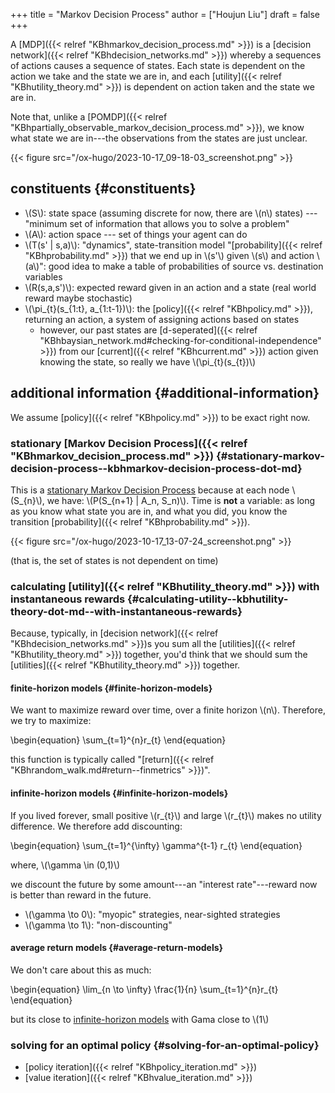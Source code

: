 +++
title = "Markov Decision Process"
author = ["Houjun Liu"]
draft = false
+++

A [MDP]({{< relref "KBhmarkov_decision_process.md" >}}) is a [decision network]({{< relref "KBhdecision_networks.md" >}}) whereby a sequences of actions causes a sequence of states. Each state is dependent on the action we take and the state we are in, and each [utility]({{< relref "KBhutility_theory.md" >}}) is dependent on action taken and the state we are in.

Note that, unlike a [POMDP]({{< relref "KBhpartially_observable_markov_decision_process.md" >}}), we know what state we are in---the observations from the states are just unclear.

{{< figure src="/ox-hugo/2023-10-17_09-18-03_screenshot.png" >}}


## constituents {#constituents}

-   \\(S\\): state space (assuming discrete for now, there are \\(n\\) states) --- "minimum set of information that allows you to solve a problem"
-   \\(A\\): action space --- set of things your agent can do
-   \\(T(s' | s,a)\\): "dynamics", state-transition model "[probability]({{< relref "KBhprobability.md" >}}) that we end up in \\(s'\\) given \\(s\\) and action \\(a\\)": good idea to make a table of probabilities of source vs. destination variables
-   \\(R(s,a,s')\\): expected reward given in an action and a state (real world reward maybe stochastic)
-   \\(\pi\_{t}(s\_{1:t}, a\_{1:t-1})\\): the [policy]({{< relref "KBhpolicy.md" >}}), returning an action, a system of assigning actions based on states
    -   however, our past states are [d-seperated]({{< relref "KBhbaysian_network.md#checking-for-conditional-independence" >}}) from our [current]({{< relref "KBhcurrent.md" >}}) action given knowing the state, so really we have \\(\pi\_{t}(s\_{t})\\)


## additional information {#additional-information}

We assume [policy]({{< relref "KBhpolicy.md" >}}) to be exact right now.


### stationary [Markov Decision Process]({{< relref "KBhmarkov_decision_process.md" >}}) {#stationary-markov-decision-process--kbhmarkov-decision-process-dot-md}

This is a [stationary Markov Decision Process](#stationary-markov-decision-process--kbhmarkov-decision-process-dot-md) because at each node \\(S\_{n}\\), we have: \\(P(S\_{n+1} | A\_n, S\_n)\\). Time is **not** a variable: as long as you know what state you are in, and what you did, you know the transition [probability]({{< relref "KBhprobability.md" >}}).

{{< figure src="/ox-hugo/2023-10-17_13-07-24_screenshot.png" >}}

(that is, the set of states is not dependent on time)


### calculating [utility]({{< relref "KBhutility_theory.md" >}}) with instantaneous rewards {#calculating-utility--kbhutility-theory-dot-md--with-instantaneous-rewards}

Because, typically, in [decision network]({{< relref "KBhdecision_networks.md" >}})s you sum all the [utilities]({{< relref "KBhutility_theory.md" >}}) together, you'd think that we should sum the [utilities]({{< relref "KBhutility_theory.md" >}}) together.


#### finite-horizon models {#finite-horizon-models}

We want to maximize reward over time, over a finite horizon \\(n\\). Therefore, we try to maximize:

\begin{equation}
\sum\_{t=1}^{n}r\_{t}
\end{equation}

this function is typically called "[return]({{< relref "KBhrandom_walk.md#return--finmetrics" >}})".


#### infinite-horizon models {#infinite-horizon-models}

If you lived forever, small positive \\(r\_{t}\\) and large \\(r\_{t}\\) makes no utility difference. We therefore add discounting:

\begin{equation}
\sum\_{t=1}^{\infty} \gamma^{t-1} r\_{t}
\end{equation}

where, \\(\gamma \in (0,1)\\)

we discount the future by some amount---an "interest rate"---reward now is better than reward in the future.

-   \\(\gamma \to 0\\): "myopic" strategies, near-sighted strategies
-   \\(\gamma \to 1\\): "non-discounting"


#### average return models {#average-return-models}

We don't care about this as much:

\begin{equation}
\lim\_{n \to \infty} \frac{1}{n} \sum\_{t=1}^{n}r\_{t}
\end{equation}

but its close to [infinite-horizon models](#infinite-horizon-models) with Gama close to \\(1\\)


### solving for an optimal policy {#solving-for-an-optimal-policy}

-   [policy iteration]({{< relref "KBhpolicy_iteration.md" >}})
-   [value iteration]({{< relref "KBhvalue_iteration.md" >}})
